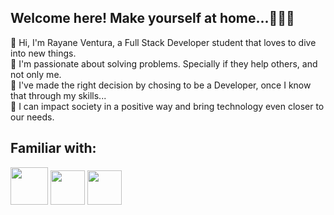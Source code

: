 ## Welcome here! Make yourself at home...👩🏻‍💻

 👋 Hi,  I'm Rayane Ventura, a Full Stack Developer student that loves to dive into new things.<br> 
 🤩 I'm passionate about solving problems. Specially if they help others, and not only me.<br> 
 🌻 I've made the right decision by chosing to be a Developer, once I know that through my skills...<br> 
 🔐 I can impact society in a positive way and bring technology even closer to our needs.<br> 
 
## Familiar with:
<img src="https://upload.wikimedia.org/wikipedia/commons/d/dc/Javascript-shield.png" style="width:60px;"> <img src="https://cdn-icons-png.flaticon.com/512/5968/5968242.png" style="width:55px;"> <img src="https://cdn-icons-png.flaticon.com/512/5968/5968267.png" style="width:55px;"> 

